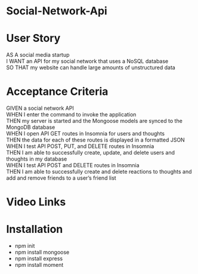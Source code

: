 # Social-Network-Api

# User Story

AS A social media startup</br>
I WANT an API for my social network that uses a NoSQL database</br>
SO THAT my website can handle large amounts of unstructured data</br>

# Acceptance Criteria

GIVEN a social network API</br>
WHEN I enter the command to invoke the application</br>
THEN my server is started and the Mongoose models are synced to the MongoDB database</br>
WHEN I open API GET routes in Insomnia for users and thoughts</br>
THEN the data for each of these routes is displayed in a formatted JSON</br>
WHEN I test API POST, PUT, and DELETE routes in Insomnia</br>
THEN I am able to successfully create, update, and delete users and thoughts in my database</br>
WHEN I test API POST and DELETE routes in Insomnia</br>
THEN I am able to successfully create and delete reactions to thoughts and add and remove friends to a user’s friend list</br>

# Video Links



# Installation

- npm init
- npm install mongoose
- npm install express
- npm install moment
